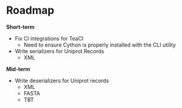 # Roadmap

**Short-term**
- Fix CI integrations for TeaCI
    - Need to ensure Cython is properly installed with the CLI utility
- Write serializers for Uniprot Records
    - XML

**Mid-term**
- Write deserializers for Uniprot records
    - XML
    - FASTA
    - TBT
